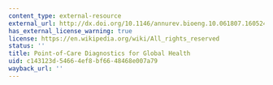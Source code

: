 ```yaml
---
content_type: external-resource
external_url: http://dx.doi.org/10.1146/annurev.bioeng.10.061807.160524
has_external_license_warning: true
license: https://en.wikipedia.org/wiki/All_rights_reserved
status: ''
title: Point-of-Care Diagnostics for Global Health
uid: c143123d-5466-4ef8-bf66-48468e007a79
wayback_url: ''
---
```

